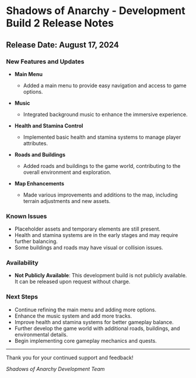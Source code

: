 # Shadows of Anarchy - Development Build 2 Release Notes

## Release Date: August 17, 2024

### New Features and Updates
- **Main Menu**
  - Added a main menu to provide easy navigation and access to game options.

- **Music**
  - Integrated background music to enhance the immersive experience.

- **Health and Stamina Control**
  - Implemented basic health and stamina systems to manage player attributes.

- **Roads and Buildings**
  - Added roads and buildings to the game world, contributing to the overall environment and exploration.

- **Map Enhancements**
  - Made various improvements and additions to the map, including terrain adjustments and new assets.

### Known Issues
- Placeholder assets and temporary elements are still present.
- Health and stamina systems are in the early stages and may require further balancing.
- Some buildings and roads may have visual or collision issues.

### Availability
- **Not Publicly Available**: This development build is not publicly available. It can be released upon request without charge.

### Next Steps
- Continue refining the main menu and adding more options.
- Enhance the music system and add more tracks.
- Improve health and stamina systems for better gameplay balance.
- Further develop the game world with additional roads, buildings, and environmental details.
- Begin implementing core gameplay mechanics and quests.

---

Thank you for your continued support and feedback!

*Shadows of Anarchy Development Team*
